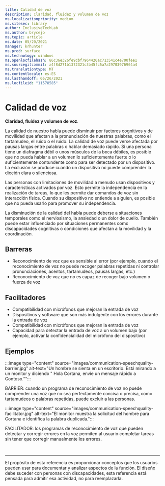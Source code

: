 ```yaml
---
title: Calidad de voz
description: Claridad, fluidez y volumen de voz
ms.localizationpriority: medium
ms.sitesec: library
author: InclusiveTechLab
ms.author: brycejo
ms.topic: article
ms.date: 05/20/2021
manager: krhunter
ms.prod: surface
ms.technology: windows
ms.openlocfilehash: 86c36e326fe9cbf7964420ac713541c4e700fee1
ms.sourcegitcommit: a4f8d271b1372321c3b45fc5a7a29703976964a4
ms.translationtype: MT
ms.contentlocale: es-ES
ms.lasthandoff: 05/20/2021
ms.locfileid: "11578585"
---
```

# <a name="speech-quality"></a>Calidad de voz

**Claridad, fluidez y volumen de voz.**

La calidad de nuestro habla puede disminuir por factores cognitivos y de movilidad que afectan a la pronunciación de nuestras palabras, como el tartamudeo, el ruido o el ruido. La calidad de voz puede verse afectada por pausas largas entre palabras o hablar demasiado rápido. Si una persona tiene un diafragma débil o unos músculos de la boca débiles, es posible que no pueda hablar a un volumen lo suficientemente fuerte o lo suficientemente contundente como para ser detectado por un dispositivo. La exclusión se produce cuando un dispositivo no puede comprender la dicción clara o silenciosa.

Las personas con limitaciones de movilidad a menudo usan dispositivos y características activados por voz. Esto permite la independencia en la realización de tareas, lo que les permite dar comandos de voz sin interacción física. Cuando su dispositivo no entiende a alguien, es posible que no pueda usarlo para promover su independencia.

La disminución de la calidad del habla puede deberse a situaciones temporales como el nerviosismo, la ansiedad o un dolor de cuello. También puede estar influenciado por situaciones permanentes como discapacidades cognitivas o condiciones que afectan a la movilidad y la coordinación.

## <a name="barriers"></a>Barreras
* Reconocimiento de voz que es sensible al error (por ejemplo, cuando el reconocimiento de voz no puede recoger palabras repetidas ni controlar pronunciaciones, acentos, tartamudeos, pausas largas, etc.)
* Reconocimiento de voz que no es capaz de recoger bajo volumen o fuerza de voz

## <a name="facilitators"></a>Facilitadores
* Compatibilidad con micrófonos que mejoran la entrada de voz
* Dispositivos y software que son más indulgente con los errores durante la entrada de voz
* Compatibilidad con micrófonos que mejoran la entrada de voz
* Capacidad para detectar la entrada de voz a un volumen bajo (por ejemplo, activar la confidencialidad del micrófono del dispositivo)

## <a name="examples"></a>Ejemplos

:::image type="content" source="images/communication-speechquality-barrier.jpg" alt-text="Un hombre se sienta en un escritorio. Está mirando a un monitor y diciendo &quot; Hola Cortana, envíe un mensaje rápido a Contoso.&quot;":::

BARRIER: cuando un programa de reconocimiento de voz no puede comprender una voz que no sea perfectamente concisa o precisa, como tartamudeos o palabras repetidas, puede excluir a las personas. 

:::image type="content" source="images/communication-speechquality-facilitator.jpg" alt-text="El monitor muestra la solicitud del hombre para Cortana e identifica la palabra duplicada.":::

FACILITADOR: los programas de reconocimiento de voz que pueden detectar y corregir errores en la voz permiten al usuario completar tareas sin tener que corregir manualmente los errores.

&nbsp;

[comment]: # (Instrucción Footer)
___
El propósito de esta referencia es proporcionar conceptos que los usuarios pueden usar para documentar y analizar aspectos de la función. El diseño debe suceder con personas con discapacidades, esta referencia está pensada para admitir esa actividad, no para reemplazarla. 